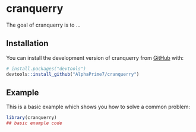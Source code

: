 
# cranquerry

<!-- badges: start -->
<!-- badges: end -->

The goal of cranquerry is to ...

## Installation

You can install the development version of cranquerry from [GitHub](https://github.com/) with:

``` r
# install.packages("devtools")
devtools::install_github("AlphaPrime7/cranquerry")
```

## Example

This is a basic example which shows you how to solve a common problem:

``` r
library(cranquerry)
## basic example code
```

